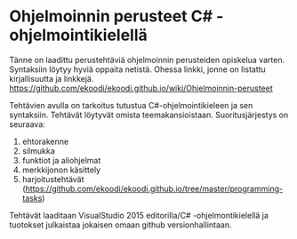# Ohjelmoinnin perusteet C# -ohjelmointikielellä

Tänne on laadittu perustehtäviä ohjelmoinnin perusteiden opiskelua varten. Syntaksiin löytyy hyviä oppaita netistä. Ohessa linkki, jonne on listattu kirjallisuutta ja linkkejä. https://github.com/ekoodi/ekoodi.github.io/wiki/Ohjelmoinnin-perusteet

Tehtävien avulla on tarkoitus tutustua C#-ohjelmointikieleen ja sen syntaksiin. Tehtävät löytyvät omista teemakansioistaan.
Suoritusjärjestys on seuraava:

1. ehtorakenne
2. silmukka
3. funktiot ja aliohjelmat
4. merkkijonon käsittely
5. harjoitustehtävät (https://github.com/ekoodi/ekoodi.github.io/tree/master/programming-tasks)

Tehtävät laaditaan VisualStudio 2015 editorilla/C# -ohjelmontikielellä ja tuotokset julkaistaa jokaisen omaan github versionhallintaan.
